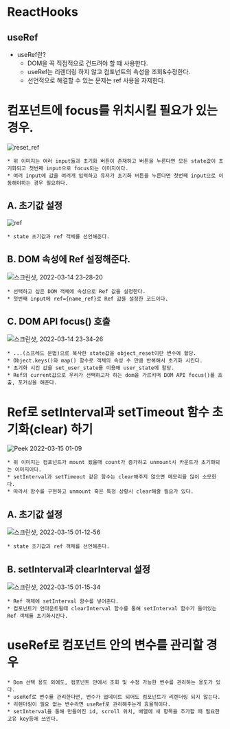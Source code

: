 # ReactHooks
  ## useRef

  * useRef란?
    * DOM을 꼭 직접적으로 건드려야 할 떄 사용한다.
    * useRef는 리렌더링 하지 않고 컴포넌트의 속성을 조회&수정한다.
    * 선언적으로 해결할 수 있는 문제는 ref 사용을 자제한다.


  # 컴포넌트에 focus를 위치시킬 필요가 있는 경우.
    
 ![reset_ref](https://user-images.githubusercontent.com/94499416/158188675-322167cc-4a07-45de-bccb-6a2e2b23e93c.gif)
    
    * 위 이미지는 여러 input들과 초기화 버튼이 존재하고 버튼을 누른다면 모든 state값이 초기화되고 첫번째 input으로 focus되는 이미지이다.
    * 여러 input에 값을 여러개 입력하고 유저가 초기화 버튼을 누른다면 첫번째 input으로 이동해야하는 경우 필요하다.
    
  ## A. 초기값 설정
  
  ![ref](https://user-images.githubusercontent.com/94499416/158192644-d6f8f507-7ff8-4985-96eb-74ac84b739ac.png)
  
    * state 초기값과 ref 객체를 선언해준다.
    
  ## B. DOM 속성에 Ref 설정해준다.
  
  ![스크린샷, 2022-03-14 23-28-20](https://user-images.githubusercontent.com/94499416/158193333-5edf66d9-3e1b-4d97-9fac-56224e106a27.png)

    * 선택하고 싶은 DOM 객체에 속성으로 Ref 값을 설정한다.
    * 첫번째 input에 ref={name_ref}로 Ref 값을 설정한 코드이다.
    
  ## C. DOM API focus() 호출
  
  ![스크린샷, 2022-03-14 23-34-26](https://user-images.githubusercontent.com/94499416/158194515-c2f5f7a2-2c7d-40c1-85ca-6bb9ee895bcc.png)
  
    * ...(스프레드 문법)으로 복사한 state값을 object_reset이란 변수에 할당.
    * Object.keys()와 map() 함수로 객체의 속성 수 만큼 반복해서 초기화 시킨다.
    * 초기화 시킨 값을 set_user_state를 이용해 user_state에 할당.
    * Ref의 current값으로 우리가 선택하고자 하는 dom을 가르키며 DOM API focus()를 호출, 포커싱을 해준다.
    
 # Ref로 setInterval과 setTimeout 함수 초기화(clear) 하기
 
 ![Peek 2022-03-15 01-09](https://user-images.githubusercontent.com/94499416/158213682-07833bfb-14dd-4ed8-a88e-5c25d2aaa2ef.gif)
 
    * 위 이미지는 컴포넌트가 mount 됬을때 count가 증가하고 unmount시 카운트가 초기화되는 이미지이다.
    * setInterval과 setTimeout 같은 함수는 clear해주지 않으면 메모리를 많이 소모한다.
    * 따라서 함수를 구현하고 unmount 혹은 특정 상황시 clear해줄 필요가 있다.
    
 ## A. 초기값 설정
 
 ![스크린샷, 2022-03-15 01-12-56](https://user-images.githubusercontent.com/94499416/158214522-878e9800-ad74-4c0d-8dbf-079a5c37c156.png)
 
    * state 초기값과 ref 객체를 선언해준다.
 
 ## B. setInterval과 clearInterval 설정
 
 ![스크린샷, 2022-03-15 01-15-34](https://user-images.githubusercontent.com/94499416/158214876-4754e897-1130-4bff-a239-62d8989ea909.png)
 
    * Ref 객체에 setInterval 함수를 넣어준다.
    * 컴포넌트가 언마운트될때 clearInterval 함수를 통해 setInterval 함수가 들어있는 Ref 객체를 초기화시킨다. 
    
 # useRef로 컴포넌트 안의 변수를 관리할 경우
 
    * Dom 선택 용도 외에도, 컴포넌트 안에서 조회 및 수정 가능한 변수를 관리하는 용도가 있다.
    * useRef로 변수를 관리한다면, 변수가 업데이트 되어도 컴포넌트가 리렌더링 되지 않는다.
    * 리렌더링이 필요 없는 변수라면 useRef로 관리해주는게 효율적이다.
    * setInterval을 통해 만들어진 id, scroll 위치, 배열에 새 항목을 추가할 때 필요한 고유 key등에 쓰인다.

